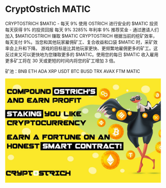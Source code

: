 # CryptOstrich MATIC

CRYPTOSTRICH $MATIC - 每天 9%
使用 OSTRICH 进行安全的 $MATIC 投资
每天获得 9% 的投资回报
每天 9%
3285% 年利率
9% 推荐奖金 - 通过邀请人们加入 $MATICOSTRICH 赚取 $MATIC
CRYPTOSTRICH 根据当前的挖矿效率，每天支付 9%。当您和其他玩家雇佣矿工、复合收益和口袋 $MATIC 时，采矿效率会上升和下降。
游戏的目标是比其他玩家更快、更频繁地雇佣更多的矿工。这反过来又可以更快地为您赚取更多的 $MATIC。使用您的每日 $MATIC 收入雇用更多矿工将在 30 天或更短的时间内将您的矿工增加 3 倍。

矿池：BNB ETH ADA XRP USDT BTC BUSD TRX AVAX FTM MATIC

![1](1.png)
